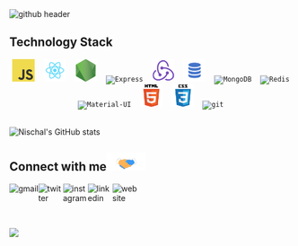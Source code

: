 <img src="https://i.imgur.com/qW1kwSI.gif" alt="github header" />

## Technology Stack

<div align="center">
<code><img height="40" src="https://raw.githubusercontent.com/github/explore/80688e429a7d4ef2fca1e82350fe8e3517d3494d/topics/javascript/javascript.png" alt="Javascript"></code> &nbsp;&nbsp;
<code><img height="40" src="https://raw.githubusercontent.com/github/explore/80688e429a7d4ef2fca1e82350fe8e3517d3494d/topics/react/react.png" alt="React"></code> &nbsp;&nbsp;
<code><img height="40" src="https://raw.githubusercontent.com/github/explore/80688e429a7d4ef2fca1e82350fe8e3517d3494d/topics/nodejs/nodejs.png" alt="Node.js"></code> &nbsp;&nbsp;
<code><img height="40" src="https://avatars1.githubusercontent.com/u/5658226?s=200&v=4" alt="Express"></code> &nbsp;&nbsp;
<code><img height="40" src="https://raw.githubusercontent.com/github/explore/80688e429a7d4ef2fca1e82350fe8e3517d3494d/topics/redux/redux.png" alt="Redux"></code> &nbsp;&nbsp;
<code><img height="40" src="https://raw.githubusercontent.com/github/explore/80688e429a7d4ef2fca1e82350fe8e3517d3494d/topics/sql/sql.png" alt="MySQL"></code> &nbsp;&nbsp;
<code><img height="40" src="https://avatars1.githubusercontent.com/u/45120?s=200&v=4" alt="MongoDB"></code> &nbsp;&nbsp;
<code><img height="40" src="https://avatars.githubusercontent.com/u/1529926?s=200&v=4" alt="Redis"></code> &nbsp;&nbsp;
<code><img height="40" src="https://avatars2.githubusercontent.com/u/33663932?s=200&v=4" alt="Material-UI"></code> &nbsp;&nbsp;
<code><img height="40" src="https://raw.githubusercontent.com/github/explore/80688e429a7d4ef2fca1e82350fe8e3517d3494d/topics/html/html.png" alt="HTML"></code> &nbsp;&nbsp;
<code><img height="40" src="https://raw.githubusercontent.com/github/explore/80688e429a7d4ef2fca1e82350fe8e3517d3494d/topics/css/css.png" alt="CSS"></code> &nbsp;&nbsp;
<code><img height="30" src="https://git-scm.com/images/logo@2x.png" alt="git"></code> &nbsp;&nbsp;
</div>
</br>

![Nischal's GitHub stats](https://github-readme-stats.vercel.app/api?username=nischaldutt&theme=vue&show_icons=true)
</br>

## Connect with me<img src="https://github.com/SatYu26/SatYu26/blob/master/Assets/Handshake.gif" height="32px">

<div>
  <a href="https://mail.google.com/mail/u/0/?fs=1&tf=cm&to=nischaldutt01@gmail.com">
    <img align="left" alt="gmail" src="https://ssl.gstatic.com/ui/v1/icons/mail/rfr/logo_gmail_lockup_default_1x_r2.png" />
  </a> &nbsp;&nbsp;
  <a href="https://twitter.com/nischal_dutt">
    <img align="left" alt="twitter" width="44px" src="https://avatars.githubusercontent.com/u/50278?s=200&v=4" />
  </a> &nbsp;&nbsp;
  <a href="https://www.instagram.com/nischal_dutt">
    <img align="left" alt="instagram" width="44px" src="https://instagram.fixc1-4.fna.fbcdn.net/v/t51.2885-19/s150x150/119595374_3464830986910531_2483240069454606322_n.jpg?tp=1&_nc_ht=instagram.fixc1-4.fna.fbcdn.net&_nc_ohc=RZRzV6h-DL0AX9O8pfY&edm=ABfd0MgBAAAA&ccb=7-4&oh=c0706d9500ce72724caf261bee18374c&oe=60C4EC3D&_nc_sid=7bff83" />
  </a> &nbsp;&nbsp;
  <a href="https://www.linkedin.com/in/nischal-dutt">
    <img align="left" alt="linkedin" width="44px" src="https://avatars.githubusercontent.com/u/357098?s=200&v=4" />
  </a> &nbsp;&nbsp;
  <a href="https://nischaldutt.netlify.app/">
    <img align="left" alt="website" width="44px" src="https://i.imgur.com/Bk9wcrn.png" />
  </a>
</div>

</br></br>

![](https://komarev.com/ghpvc/?username=nischaldutt&color=brightgreen)
